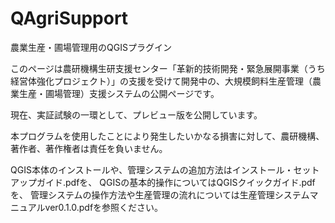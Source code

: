 # QAgriSupport
農業生産・圃場管理用のQGISプラグイン

このページは農研機構生研支援センター「革新的技術開発・緊急展開事業（うち経営体強化プロジェクト）」の支援を受けて開発中の、大規模飼料生産管理（農業生産・圃場管理）支援システムの公開ページです。

現在、実証試験の一環として、プレビュー版を公開しています。

本プログラムを使用したことにより発生したいかなる損害に対して、農研機構、著作者、著作権者は責任を負いません。

QGIS本体のインストールや、管理システムの追加方法はインストール・セットアップガイド.pdfを、
QGISの基本的操作についてはQGISクイックガイド.pdfを、
管理システムの操作方法や生産管理の流れについては生産管理システムマニュアルver0.1.0.pdfを参照ください。



